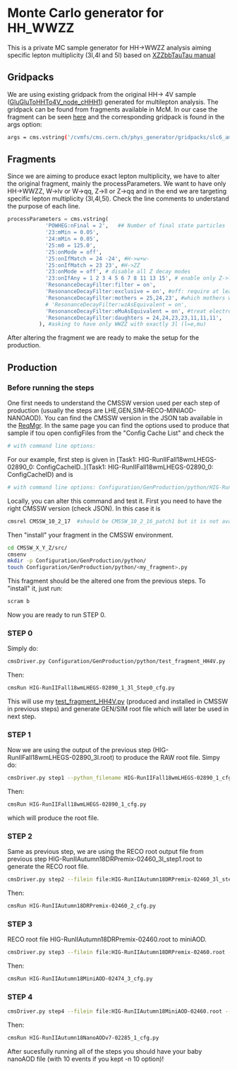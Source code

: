 # Monte Carlo generator for HH_WWZZ

This is a private MC sample generator for HH->WWZZ analysis aiming specific lepton multiplicity (3l,4l and 5l) based on [XZZbbTauTau manual](https://github.com/elenavernazza/MCGeneration_XZZbbtautau/tree/main)
## Gridpacks

We are using existing gridpack from the original HH-> 4V sample ([GluGluToHHTo4V_node_cHHH1](https://cmsweb.cern.ch/das/request?input=dataset%3D%2FGluGluToHHTo4V_node_cHHH1_TuneCP5_PSWeights_13TeV-powheg-pythia8%2FRunIIAutumn18NanoAODv7-Nano02Apr2020_102X_upgrade2018_realistic_v21-v1%2FNANOAODSIM&instance=prod/global)) generated for multilepton analysis. The gridpack can be found from fragments available in McM. In our case the fragment can be seen [here](https://cms-pdmv-prod.web.cern.ch/mcm/public/restapi/requests/get_fragment/HIG-RunIIFall18wmLHEGS-02890/0) and the corresponding gridpack is found in the args option:


```bash
args = cms.vstring('/cvmfs/cms.cern.ch/phys_generator/gridpacks/slc6_amd64_gcc700/13TeV/powheg/V2/ggHH_EWChL_NNPDF31_13TeV_M125_cHHH1/v3/ggHH_EWChL_slc6_amd64_gcc700_CMSSW_10_2_5_patch1_my_ggHH_EWChL.tgz')
```

## Fragments

Since we are aiming to produce exact lepton multiplicity, we have to alter the original fragment, mainly the processParameters. We want to have only HH->WWZZ, W->lv or W->qq, Z->ll or Z->qq and in the end we are targeting specific lepton multiplicity (3l,4l,5l). Check the line comments to understand the purpose of each line.
```python
processParameters = cms.vstring(
            'POWHEG:nFinal = 2',   ## Number of final state particles
            '23:mMin = 0.05',
            '24:mMin = 0.05',
            '25:m0 = 125.0',
            '25:onMode = off',
            '25:onIfMatch = 24 -24', #H->w+w-
            '25:onIfMatch = 23 23', #H->ZZ
            '23:onMode = off', # disable all Z decay modes
            '23:onIfAny = 1 2 3 4 5 6 7 8 11 13 15', # enable only Z->ll and Z->qq
            'ResonanceDecayFilter:filter = on',
            'ResonanceDecayFilter:exclusive = on', #off: require at least the specified number of daughters, on: require exactly the specified number of daughters
            'ResonanceDecayFilter:mothers = 25,24,23', #which mothers will be considered for later specified daughers
            # 'ResonanceDecayFilter:wzAsEquivalent = on',
            'ResonanceDecayFilter:eMuAsEquivalent = on', #treat electrons and muons as equivalent
            'ResonanceDecayFilter:daughters = 24,24,23,23,11,11,11',
          ), #asking to have only WWZZ with exactly 3l (l=e,mu)
```

After altering the fragment we are ready to make the setup for the production.

## Production
### Before running the steps
One first needs to understand the CMSSW version used per each step of production (usually the steps are LHE,GEN,SIM-RECO-MINIAOD-NANOAOD). You can find the CMSSW version in the JSON tab available in the [ReqMgr](https://cmsweb.cern.ch/reqmgr2/fetch?rid=cmsunified_ACDC0_task_HIG-RunIIFall18wmLHEGS-02890__v1_T_200325_143424_7510). In the same page you can find the options used to produce that sample if tou open configFiles from the "Config Cache List" and check the
``` python
# with command line options:
```

For our example, first step is given in [Task1: HIG-RunIIFall18wmLHEGS-02890_0: ConfigCacheID..](Task1: HIG-RunIIFall18wmLHEGS-02890_0: ConfigCacheID) and is
``` python
# with command line options: Configuration/GenProduction/python/HIG-RunIIFall18wmLHEGS-02890-fragment.py --fileout file:HIG-RunIIFall18wmLHEGS-02890.root --mc --eventcontent RAWSIM,LHE --datatier GEN-SIM,LHE --conditions 102X_upgrade2018_realistic_v11 --beamspot Realistic25ns13TeVEarly2018Collision --step LHE,GEN,SIM --geometry DB:Extended --era Run2_2018 --python_filename /afs/cern.ch/cms/PPD/PdmV/work/McM/submit/HIG-RunIIFall18wmLHEGS-02890/HIG-RunIIFall18wmLHEGS-02890_1_cfg.py --no_exec --customise Configuration/DataProcessing/Utils.addMonitoring --customise_commands process.RandomNumberGeneratorService.externalLHEProducer.initialSeed=int(24) -n 57
```
Locally, you can alter this command and test it. First you need to have the right CMSSW version (check JSON). In this case it is
``` bash
cmsrel CMSSW_10_2_17  #should be CMSSW_10_2_16_patch1 but it is not available
```
Then "install" your fragment in the CMSSW environment. 
``` bash
cd CMSSW_X_Y_Z/src/
cmsenv
mkdir -p Configuration/GenProduction/python/
touch Configuration/GenProduction/python/<my_fragment>.py
```
This fragment should be the altered one from the previous steps. To "install" it, just run:
``` bash
scram b
```
Now you are ready to run STEP 0.
### STEP 0
Simply do:
``` bash
cmsDriver.py Configuration/GenProduction/python/test_fragment_HH4V.py --fileout file:HIG-RunIIFall18wmLHEGS-02890_3l.root --mc --eventcontent RAWSIM,LHE --datatier GEN-SIM,LHE --conditions 102X_upgrade2018_realistic_v11 --beamspot Realistic25ns13TeVEarly2018Collision --step LHE,GEN,SIM --geometry DB:Extended --era Run2_2018 --python_filename HIG-RunIIFall18wmLHEGS-02890_1_3l_Step0_cfg.py --no_exec --customise Configuration/DataProcessing/Utils.addMonitoring -n 10
```
Then:
``` bash
cmsRun HIG-RunIIFall18wmLHEGS-02890_1_3l_Step0_cfg.py
```
This will use my [test_fragment_HH4V.py](https://github.com/asculac/MCGen_HH_WWZZ/blob/main/gridpack_ggHH4V/fragments/test_fragment_HH4V.py) (produced and installed in CMSSW in previous steps) and generate GEN/SIM root file which will later be used in next step.

### STEP 1
Now we are using the output of the previous step (HIG-RunIIFall18wmLHEGS-02890_3l.root) to produce the RAW root file. Simpy do:
``` bash
cmsDriver.py step1 --python_filename HIG-RunIIFall18wmLHEGS-02890_1_cfg.py --filein file:HIG-RunIIFall18wmLHEGS-02890_3l.root --fileout file:HIG-RunIIAutumn18DRPremix-02460_3l_step1.root --pileup_input dbs:/Neutrino_E-10_gun/RunIISummer17PrePremix-PUAutumn18_102X_upgrade2018_realistic_v15-v1/GEN-SIM-DIGI-RAW --mc --eventcontent PREMIXRAW --datatier GEN-SIM-RAW --conditions 102X_upgrade2018_realistic_v15 --step DIGI,DATAMIX,L1,DIGI2RAW,HLT:@relval2018 --procModifiers premix_stage2 --nThreads 8 --geometry DB:Extended --datamix PreMix --era Run2_2018 --no_exec --customise Configuration/DataProcessing/Utils.addMonitoring -n 10
```
Then:
``` bash
cmsRun HIG-RunIIFall18wmLHEGS-02890_1_cfg.py
```
which will produce the root file.

### STEP 2
Same as previous step, we are using the RECO root output file from previous step HIG-RunIIAutumn18DRPremix-02460_3l_step1.root to generate the RECO root file.
``` bash
cmsDriver.py step2 --filein file:HIG-RunIIAutumn18DRPremix-02460_3l_step1.root --fileout file:HIG-RunIIAutumn18DRPremix-02460.root --mc --eventcontent AODSIM --runUnscheduled --datatier AODSIM --conditions 102X_upgrade2018_realistic_v15 --step RAW2DIGI,L1Reco,RECO,RECOSIM,EI --procModifiers premix_stage2 --nThreads 8 --era Run2_2018 --python_filename HIG-RunIIAutumn18DRPremix-02460_2_cfg.py --no_exec --customise Configuration/DataProcessing/Utils.addMonitoring -n 10
```
Then:
``` bash
cmsRun HIG-RunIIAutumn18DRPremix-02460_2_cfg.py
```

### STEP 3
RECO root file HIG-RunIIAutumn18DRPremix-02460.root to miniAOD.
``` bash
cmsDriver.py step3 --filein file:HIG-RunIIAutumn18DRPremix-02460.root --fileout file:HIG-RunIIAutumn18MiniAOD-02460.root --mc --eventcontent MINIAODSIM --runUnscheduled --datatier MINIAODSIM --conditions 102X_upgrade2018_realistic_v15 --step PAT --nThreads 8 --geometry DB:Extended --era Run2_2018 --python_filename HIG-RunIIAutumn18MiniAOD-02474_3_cfg.py --no_exec --customise Configuration/DataProcessing/Utils.addMonitoring -n 10
```
Then:
``` bash
cmsRun HIG-RunIIAutumn18MiniAOD-02474_3_cfg.py
```

### STEP 4
``` bash
cmsDriver.py step4 --filein file:HIG-RunIIAutumn18MiniAOD-02460.root --fileout file:HIG-RunIIAutumn18NanoAODv6-02285.root --mc --eventcontent NANOAODSIM --datatier NANOAODSIM --conditions 102X_upgrade2018_realistic_v20 --step NANO --nThreads 2 --era Run2_2018,run2_nanoAOD_102Xv1 --python_filename HIG-RunIIAutumn18NanoAODv7-02285_1_cfg.py --no_exec --customise Configuration/DataProcessing/Utils.addMonitoring -n 10
```
Then:
``` bash
cmsRun HIG-RunIIAutumn18NanoAODv7-02285_1_cfg.py
```

After sucesfully running all of the steps you should have your baby nanoAOD file (with 10 events if you kept -n 10 option)!
